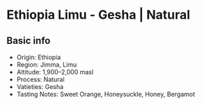 # Ethiopia Limu - Gesha | Natural

## Basic info

- Origin: Ethiopia
- Region: Jimma, Limu
- Altitude: 1,900–2,000 masl
- Process: Natural
- Vatieties: Gesha
- Tasting Notes: Sweet Orange, Honeysuckle, Honey, Bergamot
